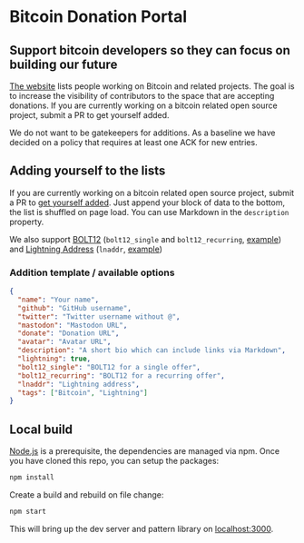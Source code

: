 # Bitcoin Donation Portal

## Support bitcoin developers so they can focus on building our future

[The website](https://bitcoindevlist.com/) lists people working on Bitcoin and related projects.
The goal is to increase the visibility of contributors to the space that are accepting donations.
If you are currently working on a bitcoin related open source project, submit a PR to get yourself added.

We do not want to be gatekeepers for additions.
As a baseline we have decided on a policy that requires at least one ACK for new entries.

## Adding yourself to the lists

If you are currently working on a bitcoin related open source project, submit a PR to [get yourself added](https://github.com/dennisreimann/bitcoindevlist.com/edit/master/donatees).
Just append your block of data to the bottom, the list is shuffled on page load.
You can use Markdown in the `description` property.

We also support [BOLT12](https://bolt12.org/) (`bolt12_single` and `bolt12_recurring`, [example](./donatees/sjors-provoost.json)) and [Lightning Address](https://lightningaddress.com/) (`lnaddr`, [example](./donatees/fitti.json))

### Addition template / available options

```json
{
  "name": "Your name",
  "github": "GitHub username",
  "twitter": "Twitter username without @",
  "mastodon": "Mastodon URL",
  "donate": "Donation URL",
  "avatar": "Avatar URL",
  "description": "A short bio which can include links via Markdown",
  "lightning": true,
  "bolt12_single": "BOLT12 for a single offer",
  "bolt12_recurring": "BOLT12 for a recurring offer",
  "lnaddr": "Lightning address",
  "tags": ["Bitcoin", "Lightning"]
}
```

## Local build

[Node.js](https://nodejs.org/en/) is a prerequisite, the dependencies are managed via npm.
Once you have cloned this repo, you can setup the packages:

```bash
npm install
```

Create a build and rebuild on file change:

```bash
npm start
```

This will bring up the dev server and pattern library on [localhost:3000](http://localhost:3000).
